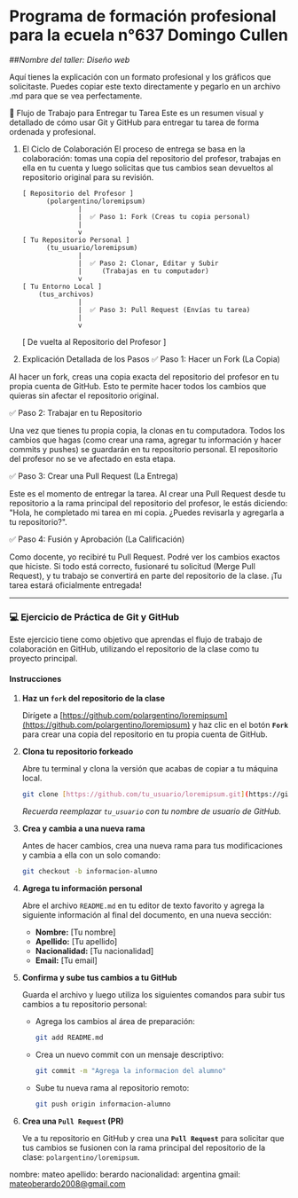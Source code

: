 # Programa de formación profesional para la ecuela n°637 Domingo Cullen 
##*Nombre del taller: Diseño web*

Aquí tienes la explicación con un formato profesional y los gráficos que solicitaste. Puedes copiar este texto directamente y pegarlo en un archivo .md para que se vea perfectamente.

🚀 Flujo de Trabajo para Entregar tu Tarea
Este es un resumen visual y detallado de cómo usar Git y GitHub para entregar tu tarea de forma ordenada y profesional.

1. El Ciclo de Colaboración
El proceso de entrega se basa en la colaboración: tomas una copia del repositorio del profesor, trabajas en ella en tu cuenta y luego solicitas que tus cambios sean devueltos al repositorio original para su revisión.

       [ Repositorio del Profesor ]
             (polargentino/loremipsum)
                     |
                     |  ✅ Paso 1: Fork (Creas tu copia personal)
                     |
                     v
       [ Tu Repositorio Personal ]
             (tu_usuario/loremipsum)
                     |
                     |  ✅ Paso 2: Clonar, Editar y Subir
                     |     (Trabajas en tu computador)
                     v
       [ Tu Entorno Local ]
           (tus_archivos)
                     |
                     |  ✅ Paso 3: Pull Request (Envías tu tarea)
                     |
                     v
      [ De vuelta al Repositorio del Profesor ]
2. Explicación Detallada de los Pasos
✅ Paso 1: Hacer un Fork (La Copia)

Al hacer un fork, creas una copia exacta del repositorio del profesor en tu propia cuenta de GitHub. Esto te permite hacer todos los cambios que quieras sin afectar el repositorio original.

✅ Paso 2: Trabajar en tu Repositorio

Una vez que tienes tu propia copia, la clonas en tu computadora. Todos los cambios que hagas (como crear una rama, agregar tu información y hacer commits y pushes) se guardarán en tu repositorio personal. El repositorio del profesor no se ve afectado en esta etapa.

✅ Paso 3: Crear una Pull Request (La Entrega)

Este es el momento de entregar la tarea. Al crear una Pull Request desde tu repositorio a la rama principal del repositorio del profesor, le estás diciendo: "Hola, he completado mi tarea en mi copia. ¿Puedes revisarla y agregarla a tu repositorio?".

✅ Paso 4: Fusión y Aprobación (La Calificación)

Como docente, yo recibiré tu Pull Request. Podré ver los cambios exactos que hiciste. Si todo está correcto, fusionaré tu solicitud (Merge Pull Request), y tu trabajo se convertirá en parte del repositorio de la clase. ¡Tu tarea estará oficialmente entregada!


-------

### 💻 Ejercicio de Práctica de Git y GitHub

Este ejercicio tiene como objetivo que aprendas el flujo de trabajo de colaboración en GitHub, utilizando el repositorio de la clase como tu proyecto principal.

#### Instrucciones

1.  **Haz un `fork` del repositorio de la clase**
    
    Dirígete a [https://github.com/polargentino/loremipsum](https://github.com/polargentino/loremipsum) y haz clic en el botón **`Fork`** para crear una copia del repositorio en tu propia cuenta de GitHub.
    

2.  **Clona tu repositorio forkeado**
    
    Abre tu terminal y clona la versión que acabas de copiar a tu máquina local.
    
    ```bash
    git clone [https://github.com/tu_usuario/loremipsum.git](https://github.com/tu_usuario/loremipsum.git)
    ```
    
    *Recuerda reemplazar `tu_usuario` con tu nombre de usuario de GitHub.*
    

3.  **Crea y cambia a una nueva rama**
    
    Antes de hacer cambios, crea una nueva rama para tus modificaciones y cambia a ella con un solo comando:
    
    ```bash
    git checkout -b informacion-alumno
    ```
    

4.  **Agrega tu información personal**
    
    Abre el archivo `README.md` en tu editor de texto favorito y agrega la siguiente información al final del documento, en una nueva sección:
    
    * **Nombre:** [Tu nombre]
    * **Apellido:** [Tu apellido]
    * **Nacionalidad:** [Tu nacionalidad]
    * **Email:** [Tu email]
    

5.  **Confirma y sube tus cambios a tu GitHub**
    
    Guarda el archivo y luego utiliza los siguientes comandos para subir tus cambios a tu repositorio personal:
    
    * Agrega los cambios al área de preparación:
        ```bash
        git add README.md
        ```
    
    * Crea un nuevo commit con un mensaje descriptivo:
        ```bash
        git commit -m "Agrega la informacion del alumno"
        ```
    
    * Sube tu nueva rama al repositorio remoto:
        ```bash
        git push origin informacion-alumno
        ```
    

6.  **Crea una `Pull Request` (PR)**
    
    Ve a tu repositorio en GitHub y crea una **`Pull Request`** para solicitar que tus cambios se fusionen con la rama principal del repositorio de la clase: `polargentino/loremipsum`.


nombre: mateo
apellido: berardo
nacionalidad: argentina
gmail: mateoberardo2008@gmail.com
